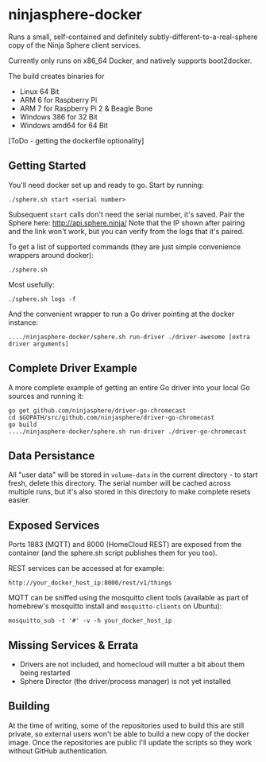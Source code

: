 # ninjasphere-docker

Runs a small, self-contained and definitely subtly-different-to-a-real-sphere copy of the Ninja Sphere client services.

Currently only runs on x86_64 Docker, and natively supports boot2docker.

The build creates binaries for

- Linux 64 Bit
- ARM 6 for Raspberry Pi
- ARM 7 for Raspberry Pi 2 & Beagle Bone
- Windows 386 for 32 Bit 
- Windows amd64 for 64 Bit 

[ToDo - getting the dockerfile optionality]

## Getting Started

You'll need docker set up and ready to go. Start by running:
```
./sphere.sh start <serial number>
```

Subsequent ```start``` calls don't need the serial number, it's saved. Pair the Sphere here: http://api.sphere.ninja/ Note that the IP shown after pairing and the link won't work, but you can verify from the logs that it's paired.

To get a list of supported commands (they are just simple convenience wrappers around docker):
```
./sphere.sh
```

Most usefully:
```
./sphere.sh logs -f
```

And the convenient wrapper to run a Go driver pointing at the docker instance:
```
..../ninjasphere-docker/sphere.sh run-driver ./driver-awesome [extra driver arguments]
```

## Complete Driver Example

A more complete example of getting an entire Go driver into your local Go sources and running it:
```
go get github.com/ninjasphere/driver-go-chromecast
cd $GOPATH/src/github.com/ninjasphere/driver-go-chromecast
go build
..../ninjasphere-docker/sphere.sh run-driver ./driver-go-chromecast
```

## Data Persistance

All "user data" will be stored in ```volume-data``` in the current directory - to start fresh, delete this directory. The serial number will be cached across multiple runs, but it's also stored in this directory to make complete resets easier.

## Exposed Services

Ports 1883 (MQTT) and 8000 (HomeCloud REST) are exposed from the container (and the sphere.sh script publishes them for you too).

REST services can be accessed at for example:
```
http://your_docker_host_ip:8000/rest/v1/things
```

MQTT can be sniffed using the mosquitto client tools (available as part of homebrew's mosquitto install and ```mosquitto-clients``` on Ubuntu):
```
mosquitto_sub -t '#' -v -h your_docker_host_ip
```

## Missing Services & Errata

 * Drivers are not included, and homecloud will mutter a bit about them being restarted
 * Sphere Director (the driver/process manager) is not yet installed

## Building

At the time of writing, some of the repositories used to build this are still private, so external users won't be able to build a new copy of the docker image. Once the repositories are public I'll update the scripts so they work without GitHub authentication.